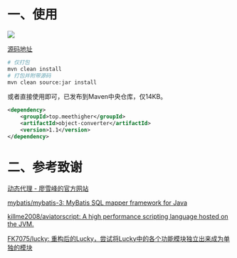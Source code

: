 # 一、使用

![](https://meethigher.top/blog/2022/annotation-convert/image-20221023231625919.png)

[源码地址](https://github.com/meethigher/object-converter)

```sh
# 仅打包
mvn clean install
# 打包并附带源码
mvn clean source:jar install
```

或者直接使用即可，已发布到Maven中央仓库，仅14KB。

```xml
<dependency>
    <groupId>top.meethigher</groupId>
    <artifactId>object-converter</artifactId>
    <version>1.1</version>
</dependency>
```

# 二、参考致谢

[动态代理 - 廖雪峰的官方网站](https://www.liaoxuefeng.com/wiki/1252599548343744/1264804593397984)

[mybatis/mybatis-3: MyBatis SQL mapper framework for Java](https://github.com/mybatis/mybatis-3)

[killme2008/aviatorscript: A high performance scripting language hosted on the JVM.](https://github.com/killme2008/aviatorscript)

[FK7075/lucky: 重构后的Lucky，尝试将Lucky中的各个功能模块独立出来成为单独的模块](https://github.com/FK7075/lucky)
